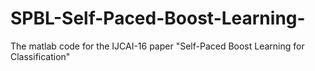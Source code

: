 # SPBL-Self-Paced-Boost-Learning-
The matlab code for the IJCAI-16 paper "Self-Paced Boost Learning for Classification"
